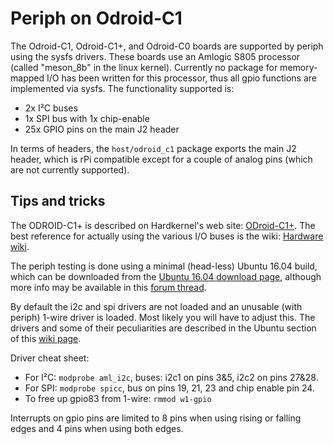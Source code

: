 # Periph on Odroid-C1

The Odroid-C1, Odroid-C1+, and Odroid-C0 boards are supported by periph
using the sysfs drivers.  These boards use an Amlogic S805 processor (called
"meson_8b" in the linux kernel).  Currently no package for memory-mapped I/O
has been written for this processor, thus all gpio functions are implemented
via sysfs. The functionality supported is:
- 2x I²C buses
- 1x SPI bus with 1x chip-enable
- 25x GPIO pins on the main J2 header

In terms of headers, the `host/odroid_c1` package exports the main J2 header,
which is rPi compatible except for a couple of analog pins (which are not
currently supported).

## Tips and tricks

The ODROID-C1+ is described on Hardkernel's web site:
[ODroid-C1+](http://www.hardkernel.com/main/products/prdt_info.php?g_code=G143703355573&tab_idx=2).
The best reference for actually using the various I/O buses is the wiki:
[Hardware wiki](http://odroid.com/dokuwiki/doku.php?id=en:c1_hardware).

The periph testing is done using a minimal (head-less) Ubuntu 16.04 build,
which can be downloaded from the
[Ubuntu 16.04 download page](http://odroid.in/ubuntu_16.04lts/),
although more info may be available in this
[forum thread](http://forum.odroid.com/viewtopic.php?f=112&t=22789).

By default the i2c and spi drivers are not loaded and an unusable (with periph)
1-wire driver is loaded. Most likely you will have to adjust this. The
drivers and some of their peculiarities are described in the Ubuntu section of this
[wiki page](http://odroid.com/dokuwiki/doku.php?id=en:odroid-c1#ubuntu).

Driver cheat sheet:
- For I²C: `modprobe aml_i2c`, buses: i2c1 on pins 3&5, i2c2 on pins 27&28.
- For SPI: `modprobe spicc`, bus on pins 19, 21, 23 and chip enable pin 24.
- To free up gpio83 from 1-wire: `rmmod w1-gpio`

Interrupts on gpio pins are limited to 8 pins when using rising or falling edges
and 4 pins when using both edges.
